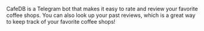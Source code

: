 CafeDB is a Telegram bot that makes it easy to rate and review your favorite coffee shops. You can also look up your past reviews, which is a great way to keep track of your favorite coffee shops!
